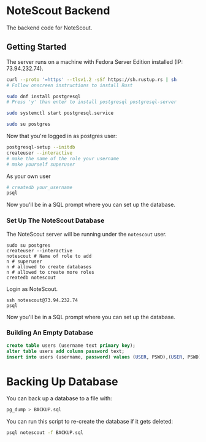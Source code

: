 # NoteScout Backend
The backend code for NoteScout.

## Getting Started
The server runs on a machine with Fedora Server Edition installed (IP:
73.94.232.74).

```bash
curl --proto '=https' --tlsv1.2 -sSf https://sh.rustup.rs | sh
# Follow onscreen instructions to install Rust

sudo dnf install postgresql
# Press 'y' than enter to install postgresql postgresql-server

sudo systemctl start postgresql.service

sudo su postgres
```

Now that you're logged in as postgres user:

```bash
postgresql-setup --initdb
createuser --interactive
# make the name of the role your username
# make yourself superuser

```

As your own user

```bash
# createdb your_username
psql
```

Now you'll be in a SQL prompt where you can set up the database.

### Set Up The NoteScout Database
The NoteScout server will be running under the `notescout` user.

```
sudo su postgres
createuser --interactive
notescout # Name of role to add
n # superuser
n # allowed to create databases
n # allowed to create more roles
createdb notescout
```

Login as NoteScout.

```
ssh notescout@73.94.232.74
psql
```

Now you'll be in a SQL prompt where you can set up the database.

### Building An Empty Database
```sql
create table users (username text primary key);
alter table users add column password text;
insert into users (username, password) values (USER, PSWD),(USER, PSWD);
```

# Backing Up Database
You can back up a database to a file with:
```bash
pg_dump > BACKUP.sql
```

You can run this script to re-create the database if it gets deleted:

```bash
psql notescout -f BACKUP.sql
```
